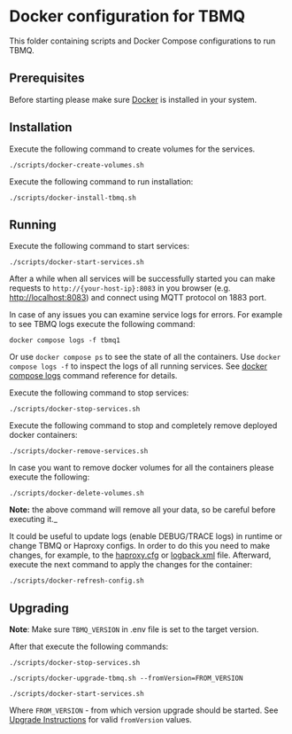 # Docker configuration for TBMQ

This folder containing scripts and Docker Compose configurations to run TBMQ.

## Prerequisites

Before starting please make sure [Docker](https://docs.docker.com/install/) is installed in your system.

## Installation

Execute the following command to create volumes for the services.

```
./scripts/docker-create-volumes.sh
```

Execute the following command to run installation:

```
./scripts/docker-install-tbmq.sh
```

## Running

Execute the following command to start services:

```
./scripts/docker-start-services.sh
```

After a while when all services will be successfully started you can make requests to `http://{your-host-ip}:8083` in
you browser (e.g. [http://localhost:8083](http://localhost:8083))
and connect using MQTT protocol on 1883 port.

In case of any issues you can examine service logs for errors.
For example to see TBMQ logs execute the following command:

```
docker compose logs -f tbmq1
```

Or use `docker compose ps` to see the state of all the containers.
Use `docker compose logs -f` to inspect the logs of all running services.
See [docker compose logs](https://docs.docker.com/compose/reference/logs/) command reference for details.

Execute the following command to stop services:

```
./scripts/docker-stop-services.sh
```

Execute the following command to stop and completely remove deployed docker containers:

```
./scripts/docker-remove-services.sh
```

In case you want to remove docker volumes for all the containers please execute the following:

```
./scripts/docker-delete-volumes.sh
```

**Note:** the above command will remove all your data, so be careful before executing it._

It could be useful to update logs (enable DEBUG/TRACE logs) in runtime or change TBMQ or Haproxy configs. In order to do
this you need to make changes, for example, to the
[haproxy.cfg](/docker/haproxy/config/haproxy.cfg) or [logback.xml](/docker/tb-mqtt-broker/conf/logback.xml) file.
Afterward, execute the next command to apply the changes for the container:

```
./scripts/docker-refresh-config.sh
```

## Upgrading

**Note**: Make sure `TBMQ_VERSION` in .env file is set to the target version.

After that execute the following commands:

```
./scripts/docker-stop-services.sh
```

```
./scripts/docker-upgrade-tbmq.sh --fromVersion=FROM_VERSION
```

```
./scripts/docker-start-services.sh
```

Where `FROM_VERSION` - from which version upgrade should be started.
See [Upgrade Instructions](https://thingsboard.io/docs/mqtt-broker/install/upgrade-instructions/) for
valid `fromVersion` values.
